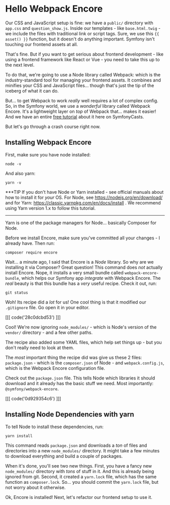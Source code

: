 # Hello Webpack Encore

Our CSS and JavaScript setup is fine: we have a `public/` directory with
`app.css` and `question_show.js`. Inside our templates - like `base.html.twig` -
we include the files with traditional link or script tags. Sure, we use this
`{{ asset() }}` function, but it doesn't do anything important. Symfony isn't
touching our frontend assets at all.

That's fine. But if you want to get serious about frontend development - like
using a frontend framework like React or Vue - you need to take this up to the
next level.

To do that, we're going to use a Node library called Webpack: which is the
industry-standard tool for managing your frontend assets. It combines
and minifies your CSS and JavaScript files... though that's just the tip of the
iceberg of what it can do.

But... to get Webpack to work *really* well requires a lot of complex config.
So, in the Symfony world, we use a *wonderful* library called Webpack Encore.
It's a lightweight layer on *top* of Webpack that... makes it easier! And we
have an entire [free tutorial](https://symfonycasts.com/screencast/webpack-encore)
about it here on SymfonyCasts.

But let's go through a crash course right now.

## Installing Webpack Encore

First, make sure you have node installed:

```terminal-silent
node -v
```

And also yarn:

```terminal-silent
yarn -v
```

***TIP
If you don't have Node or Yarn installed - see official manuals about how
to install it for _your_ OS. For Node, see https://nodejs.org/en/download/
and for Yarn: https://classic.yarnpkg.com/en/docs/install . We recommend
using Yarn version 1.x to follow this tutorial.
***

Yarn is one of the package managers for Node... basically Composer for Node.

Before we install Encore, make sure you've committed all your changes - I already
have. Then run:

```terminal
composer require encore
```

Wait... a minute ago, I said that Encore is a *Node* library. So why are we
installing it via Composer? Great question! This command does *not* actually
install Encore. Nope, it installs a very small bundle called
`webpack-encore-bundle`, which helps our Symfony app *integrate* with
Webpack Encore. The *real* beauty is that this bundle has a *very* useful recipe.
Check it out, run:

```terminal
git status
```

Woh! Its recipe did a *lot* for us! One cool thing is that it modified our
`.gitignore` file. Go open it in your editor. 

[[[ code('28c0dcbd53') ]]]

Cool! We're now ignoring `node_modules/` - which is Node's version of the 
`vendor/` directory - and a few other paths.

The recipe also added some YAML files, which help set things up - but you don't
really need to look at them.

The *most* important thing the recipe did was give us these 2 files: `package.json` -
which is the `composer.json` of Node - and `webpack.config.js`, which is the Webpack
Encore configuration file.

Check out the `package.json` file. This tells Node which libraries it should
download and it already has the basic stuff we need. Most importantly:
`@symfony/webpack-encore`.

[[[ code('0d929354c6') ]]]

## Installing Node Dependencies with yarn

To tell Node to install these dependencies, run:

```terminal
yarn install
```

This command reads `package.json` and downloads a *ton* of files and directories into
a new `node_modules/` directory. It might take a few minutes to download everything
and build a couple of packages.

When it's done, you'll see two new things. First, you have a fancy new
`node_modules/` directory with *tons* of stuff in it. And this is already being
ignored from git. Second, it created a `yarn.lock` file, which has the same function
as `composer.lock`. So... you should commit the `yarn.lock` file, but not
worry about it otherwise.

Ok, Encore is installed! Next, let's refactor our frontend setup to use it.

